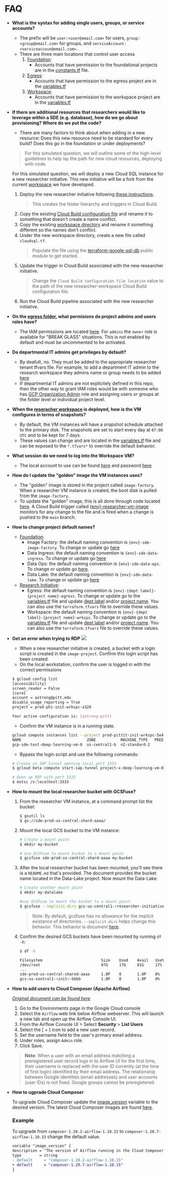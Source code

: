 # FAQ

* **What is the syntax for adding single users, groups, or service accounts?**
    * The prefix will be `user:<user@email.com>` for users, `group:<group@email.com>` for groups, and `serviceAccount:<serviceaccoun@email.com>`.
    * There are three main locations that control user access
        1. <u>Foundation</u>:
            * Accounts that have permission to the foundational projects are in the [constants.tf](./environment/foundation/constants/constants.tf) file.
        1. <u>Egress</u>:
            * Accounts that have permission to the egress project are in the [variables.tf](./environment/deployments/researcher-projects/egress/variables.tf)
        1. <u>Workspace</u>:
            * Accounts that have permission to the workspace project are in the [variables.tf](./environment/deployments/researcher-projects/workspace/variables.tf)
* **If there are additional resources that researchers would like to leverage within a SDE (e.g. database), how do we go about provisioning? Where do we put the code?**
    * There are many factors to think about when adding in a new resource: Does this new resource need to be standard for every build? Does this go in the foundation or under deployments?

    >For this simulated question, we will outline some of the high-level guidelines to help lay the path for new cloud resources, deploying with code.

    For this simulated question, we will deploy a new Cloud SQL instance for a new researcher initiative. This new initiative will be a fork from the current [workspace](./environment/deployments/researcher-projects/workspace/) we have developed.

    1. Deploy the new researcher initiative following [these instructions](./environment/README.md#deploying-researcher-deployments-with-cloud-build).
        > This creates the folder hierarchy and triggers in Cloud Build.
    1. Copy the existing [Cloud Build configuration file](./cloudbuild/deployments/researcher-workspace-project-apply.yaml) and rename it to something that doesn't create a name conflict.
    1. Copy the existing [workspace directory](./environment/deployments/researcher-projects/workspace/) and rename it something different so the names don't conflict.
    1. Under the new workspace directory, create a new file called `cloudsql.tf`.
        > Populate the file using the [terraform-google-sql-db](https://github.com/terraform-google-modules/terraform-google-sql-db) public module to get started.
    1. Update the trigger in Cloud Build associated with the new researcher initiative. 
        > Change the `Cloud Build configuration file location` value to the path of the new researcher-workspace Cloud Build configuration file.
    1. Run the Cloud Build pipeline associated with the new researcher initiative.
* **On the [egress folder](./environment/deployments/researcher-projects/egress/), what permisions do project admins and users roles have?**
    * The IAM permissions are located [here](./environment/deployments/researcher-projects/egress/iam.tf). For `admins` the `owner` role is available for "BREAK GLASS" situations. This is not enabled by default and must be uncommented to be activated.
* **Do departmental IT admins get privileges by default?**
    * By deafult, no. They must be added to the appropriate researcher tenant tfvars file. For example, to add a department IT admin to the research workspace they admins name or group needs to be added [here](./environment/deployments/researcher-projects/env/template/workspace/terraform.tfvars)
    * If departmental IT admins are not explicitely defined in this repo, then the other way to grant IAM roles would be with someone who has [GCP Organization Admin](https://cloud.google.com/resource-manager/docs/creating-managing-organization#adding_an_organization_administrator) role and assigning users or groups at the folder level or individual project level.
* **When the [reseracher workspace](./environment/deployments/researcher-projects/workspace/) is deployed, how is the VM configures in terms of snapshots?**
    * By default, the VM instances will have a snapshot schedule attached to the primary disk. The snapshots are set to start every day at `07:00 UTC` and to be kept for 7 days.
    * These values can change and are located in the [variables.tf](./environment/deployments/researcher-projects/workspace/variables.tf) file and can be exposed to the `*.tfvars*` to override the default behavior.
    <!-- * For brand new deployments, the workspace [VM instance](./environment/deployments/researcher-projects/workspace/variables.tf#L29) value must be set to 0 because the VPC Service Control perimeter and bridge must be established between the workspace and the image-project. After the VPC SC is established, the VM instance for the workspace can be deployed.
    * When deploying the VM instance, the Terraform code will read the latest [image version](./environment/deployments/researcher-projects/workspace/data.tf#L99) and use it as the boot disk (IE: `packer-data-science-001`). When the base image has been update a new image will be created and used (`packer-data-science-002`). To deploy that new image to the instance in the workspace, run the workspace pipeline. When the Terraform code is ran, it will read the latest image (`packer-data-science-002`) and automatically update the image. -->
* **What session do we need to log into the Workspace VM?**
    * The local account to use can be found [here](./cloudbuild/foundation/packer-researcher-vm.yaml#L140) and password [here](./cloudbuild/foundation/packer-researcher-vm.yaml#L142)
* **How do I update the "golden" image the VM instances uses?**
    * The "golden" image is stored in the project called `image-factory`. When a researcher VM instance is created, the boot disk is pulled from the `image-factory`.
    * To update the "golden" image, this is all done through code located [here](./cloudbuild/foundation/packer-researcher-vm.yaml). A Cloud Build trigger called [{env}-researcher-vm-image](./environment/foundation/cloudbuild-sde/triggers-container.tf#L32) monitors for any change to the file and is fired when a change is pushed to the `main` branch.
* **How to change project default names?**
    * <u>Foundation</u>:
        * Image Factory: the default naming convention is `{env}-sde-image-factory`. To change or update go [here](./environment/foundation/image/main.tf#L50)
        * Data Ingress: the default naming convention is `{env}-sde-data-ingress`. To change or update go [here](./environment/foundation/data-ingress/main.tf#L46)
        * Data Ops: the default naming convention is `{env}-sde-data-ops`. To change or update go [here](./environment/foundation/data-ops/main.tf#L64).
        * Data Lake: the default naming convention is `{env}-sde-data-lake`. To change or update go [here](./environment/foundation/data-lake/main.tf#L64)
    * <u>Research Initiative</u>:
        * Egress: the default naming convention is `{env}-{dept label}-{project name}-egress`. To change or update go to the [variables.tf](./environment/deployments/researcher-projects/egress/variables.tf) file and update [dept label](./environment/deployments/researcher-projects/egress/variables.tf#L79) and/or [project name](./environment/deployments/researcher-projects/egress/variables.tf#L6). You can also use the `terraform.tfvars` file to override these values.
        * Workspace: the default naming convention is `{env}-{dept label}-{project name}-wrkspc`. To change or update go to the [variables.tf](./environment/deployments/researcher-projects/workspace/variables.tf) file and update [dept label](./environment/deployments/researcher-projects/workspace/variables.tf#L112) and/or [project name](./environment/deployments/researcher-projects/workspace/variables.tf#L6). You can also use the `terraform.tfvars` file to override these values.

* **Get an error when trying to RDP**
    ![](./docs/rdp-error-1.png)
    * When a new researcher initiative is created, a bucket with a login script is created in the `image-project`. Confirm this login script has been created.
    * On the local workstation, confirm the user is logged in with the correct permissions
    ```bash
    $ gcloud config list
    [accessibility]
    screen_reader = False
    [core]
    account = astrong@pitt.edu
    disable_usage_reporting = True
    project = prod-phi-init-wrkspc-a326

    Your active configuration is: [astrong-pitt]
    ```
    * Confirm the VM instance is in a running state.
    ```bash
    gcloud compute instances list --project prod-pittit-init-wrkspc-5e4d
    NAME                             ZONE           MACHINE_TYPE   PREEMPTIBLE  INTERNAL_IP  EXTERNAL_IP  STATUS
    gcp-sde-test-deep-learning-vm-0  us-central1-b  n2-standard-2               10.20.0.2                 RUNNING
    ```
    * Bypass the login script and use the following commands:
    ```bash
    # Create an IAP tunnel opening local port 3333
    $ gcloud beta compute start-iap-tunnel project-x-deep-learning-vm-0 3389 --local-host-port=localhost:3333 --zone=us-central1-b 

    # Open up RDP with port 3333
    $ mstsc /v:localhost:3333
    ```

* **How to mount the local researcher bucket with GCSFuse?**
    1. From the researcher VM instance, at a command prompt list the bucket:
        ```bash
        $ gsutil ls
        $ gs://sde-prod-us-central-shard-aaaa/
        ```
    1. Mount the local GCS bucket to the VM instance:
        ```bash
        # Create a mount point
        $ mkdir my-bucket

        # Use GCSFuse to mount bucket to a mount point
        $ gcsfuse sde-prod-us-central-shard-aaaa my-bucket
        ```
    1. After the local researcher bucket has been mounted, you'll see there is a `README.md` that's provided. The document provides the bucket name located in the Data-Lake project. Now mount the Data-Lake:
        ```bash
        # Create another mount point
        $ mkdir my-datalake

        #use GCSFuse to mount the bucket to a mount point
        $ gcsfuse --implicit-dirs gcs-us-central1-<researcher-initiative>-bbbb my-datalake
        ```
        >Note: By default, gcsfuse has no allowance for the implicit existance of directories. `--implicit-dirs` helps change this behavior. This behavior is document [here](https://github.com/GoogleCloudPlatform/gcsfuse/blob/master/docs/semantics.md#implicit-directories).
    1. Confirm the desired GCS buckets have been mounted by running `df -h`:
        ```bash
        $ df -h

        Filesystem                          Size    Used    Avail   Use%    Mounted on
        /dev/root                           97G     17G     81G     17%     /
        ...
        sde-prod-us-central-shared-aaaa     1.0P    0       1.0P    0%  /home/pittadmin/my-bucket
        gcs-us-central1-<init>-bbbb         1.0P    0       1.0P    0%  /home/pittadmin/my-datalake
        ```

* **How to add users to Cloud Composer (Apache Airflow)**
    
    [*Original document can be found here*](https://cloud.google.com/composer/docs/airflow-rbac#registering-users)

    1. Go to the Environments page in the Google Cloud console
    1. Select the `Airflow` web link below Airflow webserver. This will launch a new tab and open up the Airflow Console UI.
    1. From the Airflow Console UI > Select **Security** > **List Users**
    1. Select the [ + ] icon to add a new user record.
    1. Set the username field to the user's primary email address.
    1. Under roles, assign `Admin` role.
    1. Click Save.
    >**Note**: When a user with an email address matching a preregistered user record logs in to Airflow UI for the first time, their username is replaced with the user ID currently (at the time of first login) identified by their email address. The relationship between Google identities (email addresses) and user accounts (user IDs) is not fixed. Google groups cannot be preregistered.

* **How to ugprade Cloud Composer**

    To upgrade Cloud Composer update the [image_version](./environment/foundation/data-ops/cloud-composer/variables.tf#L49) variable to the desired version. The latest Cloud Composer images are found [here](https://cloud.google.com/composer/docs/concepts/versioning/composer-versions).

    ### Example

    To upgrade from `composer-1.20.2-airflow-1.10.15` to `composer-1.20.7-airflow-1.10.15` change the default value.

    ```diff
    variable "image_version" {
    description = "The version of Airflow running in the Cloud Composer environment. Latest version found [here](https://cloud.google.com/composer/docs/concepts/versioning/composer-versions)."
    type        = string
    - default     = "composer-1.20.2-airflow-1.10.15"
    + default     = "composer-1.20.7-airflow-1.10.15"
    }
    ```